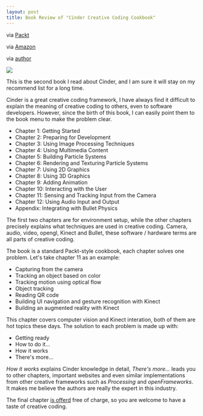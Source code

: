 ```yaml
---
layout: post
title: Book Review of "Cinder Creative Coding Cookbook"
---
```


via [Packt](http://www.packtpub.com/cinder-creative-coding-cookbook/book)

via [Amazon](http://www.amazon.com/kindle-store/dp/B00CZ6Y0AI)

via [author](http://ruim.pt/2013/06/cinder-creative-coding-cookbook/)

![](http://www.packtpub.com/sites/default/files/8703OS.jpg)

This is the second book I read about Cinder, and I am sure it will stay on my recommend list for a long time.

Cinder is a great creative coding framework, I have always find it difficult to explain the meaning of creative coding to others, even to software developers. However, since the birth of this book, I can easily point them to the book menu to make the problem clear. 

- Chapter 1: Getting Started
- Chapter 2: Preparing for Development
- Chapter 3: Using Image Processing Techniques
- Chapter 4: Using Multimedia Content
- Chapter 5: Building Particle Systems
- Chapter 6: Rendering and Texturing Particle Systems
- Chapter 7: Using 2D Graphics
- Chapter 8: Using 3D Graphics
- Chapter 9: Adding Animation
- Chapter 10: Interacting with the User
- Chapter 11: Sensing and Tracking Input from the Camera
- Chapter 12: Using Audio Input and Output
- Appendix: Integrating with Bullet Physics

The first two chapters are for environment setup, while the other chapters precisely explains what techniques are used in creative coding. Camera, audio, video, opengl, Kinect and Bullet, these software / hardware terms are all parts of creative coding.

The book is a standard Packt-style cookbook, each chapter solves one problem. Let's take chapter 11 as an example:

- Capturing from the camera
- Tracking an object based on color
- Tracking motion using optical flow
- Object tracking
- Reading QR code
- Building UI navigation and gesture recognition with Kinect
- Building an augmented reality with Kinect

This chapter covers computer vision and Kinect interation, both of them are hot topics these days. The solution to each problem is made up with:

- Getting ready
- How to do it...
- How it works
- There's more...

*How it works* explains Cinder knowledge in detail, *There's more...* leads you to other chapters, important websites and even similar implementations from other creative frameworks such as *Processing* and *openFrameworks*. It makes me believe the authors are really the expert in this industry.

The final chapter [is offerd](http://www.packtpub.com/sites/default/files/downloads/Integrating_with_Bullet_Physics.pdf) free of charge, so you are welcome to have a taste of creative coding.
